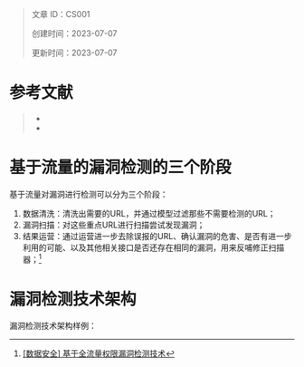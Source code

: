 

> 文章 ID：CS001
>
> 创建时间：2023-07-07
>
> 更新时间：2023-07-07

# 参考文献

> - [^1]: [[数据安全] 基于全流量权限漏洞检测技术](https://blog.csdn.net/hoozheng/article/details/120810098)
>
> - [^2]:[基于流量分析的软件升级漏洞自动检测方法](https://www.secrss.com/articles/18813)

# 基于流量的漏洞检测的三个阶段

基于流量对漏洞进行检测可以分为三个阶段：

1. 数据清洗：清洗出需要的URL，并通过模型过滤那些不需要检测的URL；
2. 漏洞扫描：对这些重点URL进行扫描尝试发现漏洞；
3. 结果运营：通过运营进一步去除误报的URL、确认漏洞的危害、是否有进一步利用的可能、以及其他相关接口是否还存在相同的漏洞，用来反哺修正扫描器；[^1]

# 漏洞检测技术架构

漏洞检测技术架构样例：

